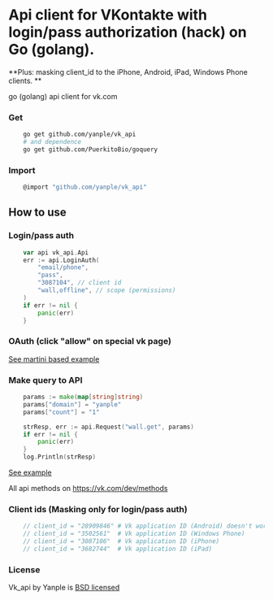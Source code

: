Api client for VKontakte with login/pass authorization (hack) on Go (golang).
==========

**Plus: masking client_id to the iPhone, Android, iPad, Windows Phone clients. **

go (golang) api client for vk.com

### Get

```Bash
	go get github.com/yanple/vk_api
	# and dependence
	go get github.com/PuerkitoBio/goquery
```


### Import

```Go
	@import "github.com/yanple/vk_api"
```

## How to use

### Login/pass auth

```Go
	var api vk_api.Api
	err := api.LoginAuth(
		"email/phone",
		"pass",
		"3087104", // client id
		"wall,offline", // scope (permissions)
	)
	if err != nil {
		panic(err)
	}
```


### OAuth (click "allow" on special vk page)

[See martini based example](https://github.com/yanple/vk_api/blob/master/examples/martini.go)


### Make query to API

```Go
	params := make(map[string]string)
	params["domain"] = "yanple"
	params["count"] = "1"

	strResp, err := api.Request("wall.get", params)
	if err != nil {
		panic(err)
	}
	log.Println(strResp)
```
[See example](https://github.com/yanple/vk_api/blob/master/examples/example.go)

All api methods on https://vk.com/dev/methods


### Client ids (Masking only for login/pass auth)

```Go
	// client_id = "28909846" # Vk application ID (Android) doesn't work.
	// client_id = "3502561"  # Vk application ID (Windows Phone)
	// client_id = "3087106"  # Vk application ID (iPhone)
	// client_id = "3682744"  # Vk application ID (iPad)
```

### License

Vk_api by Yanple is [BSD licensed](./LICENSE)
